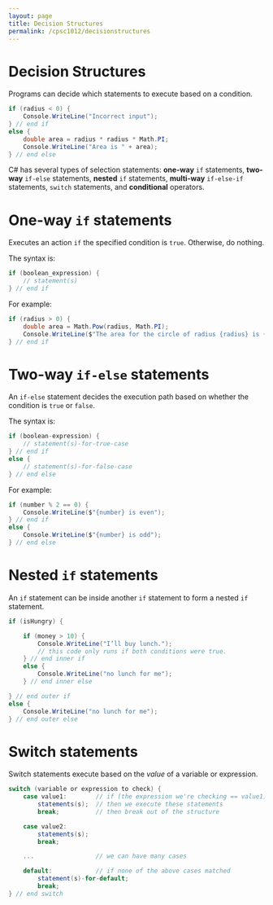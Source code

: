 ```yaml
---
layout: page
title: Decision Structures
permalink: /cpsc1012/decisionstructures
---
```


# Decision Structures

Programs can decide which statements to execute based on a condition.

```csharp
if (radius < 0) {
	Console.WriteLine("Incorrect input");
} // end if
else {
	double area = radius * radius * Math.PI;
	Console.WriteLine("Area is " + area);
} // end else
```

C# has several types of selection statements: **one-way** `if` statements, **two-way** `if-else` statements, **nested** `if` statements, **multi-way** `if-else-if` statements, `switch` statements, and **conditional** operators.

# **One-way `if` statements**

Executes an action `if` the specified condition is `true`. Otherwise, do nothing.

The syntax is:
```csharp
if (boolean_expression) {
    // statement(s)
} // end if
```

For example:

```csharp
if (radius > 0) {
    double area = Math.Pow(radius, Math.PI);
    Console.WriteLine($"The area for the circle of radius {radius} is {area}");
} // end if
```
# **Two-way `if-else` statements**

An `if-else` statement decides the execution path based on whether the condition is `true` or `false`.

The syntax is:
```csharp
if (boolean-expression) {
    // statement(s)-for-true-case
} // end if
else {
    // statement(s)-for-false-case
} // end else
```

For example:
```csharp
if (number % 2 == 0) {
    Console.WriteLine($"{number} is even");
} // end if
else {
    Console.WriteLine($"{number} is odd");
} // end else
```

# **Nested `if` statements**

An `if` statement can be inside another `if` statement to form a nested `if` statement.

```csharp
if (isHungry) {

    if (money > 10) {
        Console.WriteLine("I’ll buy lunch.");
        // this code only runs if both conditions were true.
    } // end inner if
    else {
        Console.WriteLine("no lunch for me");
    } // end inner else

} // end outer if
else {
    Console.WriteLine("no lunch for me");
} // end outer else
```

# **Switch statements** 

Switch statements execute based on the *value* of a variable or expression.

```csharp
switch (variable or expression to check) {
    case value1:        // if (the expression we're checking == value1)
        statements(s);  // then we execute these statements
        break;          // then break out of the structure

    case value2:
        statements(s);
        break;

    ...                 // we can have many cases

    default:            // if none of the above cases matched
        statement(s)-for-default;
        break;
} // end switch
```

